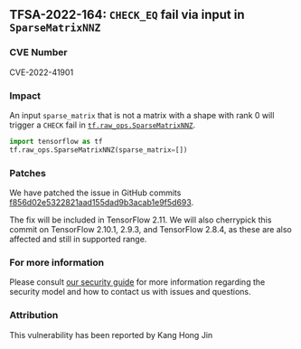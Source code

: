 ## TFSA-2022-164: `CHECK_EQ` fail via input in `SparseMatrixNNZ`

### CVE Number
CVE-2022-41901

### Impact
An input `sparse_matrix` that is not a matrix with a shape with rank 0 will trigger a `CHECK` fail in [`tf.raw_ops.SparseMatrixNNZ`](https://github.com/tensorflow/tensorflow/blob/master/tensorflow/core/kernels/sparse/sparse_matrix.h).

```python
import tensorflow as tf
tf.raw_ops.SparseMatrixNNZ(sparse_matrix=[])
```

### Patches
We have patched the issue in GitHub commits [f856d02e5322821aad155dad9b3acab1e9f5d693](https://github.com/tensorflow/tensorflow/commit/f856d02e5322821aad155dad9b3acab1e9f5d693).

The fix will be included in TensorFlow 2.11. We will also cherrypick this commit on TensorFlow 2.10.1, 2.9.3, and TensorFlow 2.8.4, as these are also affected and still in supported range.


### For more information
Please consult [our security guide](https://github.com/tensorflow/tensorflow/blob/master/SECURITY.md) for more information regarding the security model and how to contact us with issues and questions.


### Attribution
This vulnerability has been reported by Kang Hong Jin
